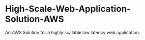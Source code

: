 # High-Scale-Web-Application-Solution-AWS
An AWS Solution for a highly scalable low latency web application.
